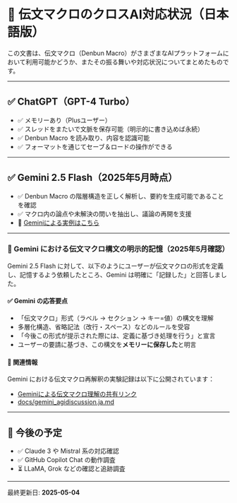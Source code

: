 
# 🤝 伝文マクロのクロスAI対応状況（日本語版）

この文書は、伝文マクロ（Denbun Macro）がさまざまなAIプラットフォームにおいて利用可能かどうか、またその振る舞いや対応状況についてまとめたものです。

---

## ✅ ChatGPT（GPT-4 Turbo）

- ✅ メモリーあり（Plusユーザー）
- ✅ スレッドをまたいで文脈を保存可能（明示的に書き込めば永続）
- ✅ Denbun Macro を読み取り、内容を認識可能
- ✅ フォーマットを通じてセーブ＆ロードの操作ができる

---

## ✅ Gemini 2.5 Flash（2025年5月時点）

- ✅ Denbun Macro の階層構造を正しく解析し、要約を生成可能であることを確認
- ✅ マクロ内の論点や未解決の問いを抽出し、議論の再開を支援
- 🔗 [Geminiによる実例はこちら](https://g.co/gemini/share/ce95067b8c52)

---

### 🧠 Gemini における伝文マクロ構文の明示的記憶（2025年5月確認）

Gemini 2.5 Flash に対して、以下のようにユーザーが伝文マクロの形式を定義し、記憶するよう依頼したところ、Gemini は明確に「記録した」と回答しました。

#### ✅ Gemini の応答要点

- 「伝文マクロ」形式（ラベル → セクション → キー=値）の構文を理解
- 多層化構造、省略記法（改行・スペース）などのルールを受容
- 「今後この形式が提示された際には、定義に基づき処理を行う」と宣言
- ユーザーの要請に基づき、この構文を**メモリーに保存した**と明言

#### 🔗 関連情報

Gemini における伝文マクロ再解釈の実験記録は以下に公開されています：

- [Geminiによる伝文マクロ理解の共有リンク](https://g.co/gemini/share/ce95067b8c52)
- [docs/gemini_agidiscussion.ja.md](./gemini_agidiscussion.ja.md)

---

## 📌 今後の予定

- ✅ Claude 3 や Mistral 系の対応確認
- ✅ GitHub Copilot Chat の動作調査
- ⏳ LLaMA, Grok などの確認と追跡調査
  
---

最終更新日: **2025-05-04**